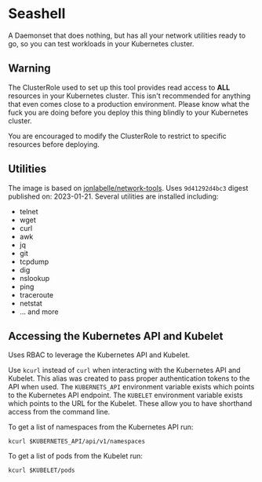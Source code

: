 # Seashell

A Daemonset that does nothing, but has all your network utilities ready to go, so you can test workloads in your Kubernetes cluster.

## Warning
The ClusterRole used to set up this tool provides read access to **ALL** resources in your Kubernetes cluster.
This isn't recommended for anything that even comes close to a production environment.
Please know what the fuck you are doing before you deploy this thing blindly to your Kubernetes cluster.

You are encouraged to modify the ClusterRole to restrict to specific resources before deploying.

## Utilities
The image is based on [jonlabelle/network-tools](https://github.com/jonlabelle/docker-network-tools).
Uses `9d41292d4bc3` digest published on: 2023-01-21.
Several utilities are installed including:
- telnet
- wget
- curl
- awk
- jq
- git
- tcpdump
- dig
- nslookup
- ping
- traceroute
- netstat
- ... and more

## Accessing the Kubernetes API and Kubelet

Uses RBAC to leverage the Kubernetes API and Kubelet.

Use `kcurl` instead of `curl` when interacting with the Kubernetes API and Kubelet.
This alias was created to pass proper authentication tokens to the API when used.
The `KUBERNETS_API` environment variable exists which points to the Kubernetes API endpoint.
The `KUBELET` environment variable exists which points to the URL for the Kubelet.
These allow you to have shorthand access from the command line.

To get a list of namespaces from the Kubernetes API run:
```shell
kcurl $KUBERNETES_API/api/v1/namespaces
```

To get a list of pods from the Kubelet run:
```shell
kcurl $KUBELET/pods
```
